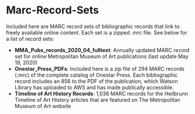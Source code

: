 # Marc-Record-Sets
Included here are MARC record sets of bibliographic records that link to freely available online content. Each set is a zipped .mrc file. See below for a list of record sets:

- **MMA_Pubs_records_2020_04_fulltext**: Annually updated MARC record set for online Metropolitan Museum of Art publications (last update May 19, 2020)
- **Onestar_Press_PDFs**: Included here is a zip file of 294 MARC records (.mrc) of the complete catalog of Onestar Press. Each   bibliographic record includes an 856 to the PDF of the publication, which Watson Library has uploaded to AWS and has made publically accessible.
- **Timeline of Art History Records**: 1,036 MARC records for the Heilbrunn Timeline of Art History articles that are featured on The Metropolitan Museum of Art website
